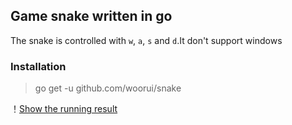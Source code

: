 ## Game snake written in go

The snake is controlled with `w`, `a`, `s` and `d`.It don't support windows

### Installation
> go get -u github.com/woorui/snake

！[Show the running result](snake.gif)


